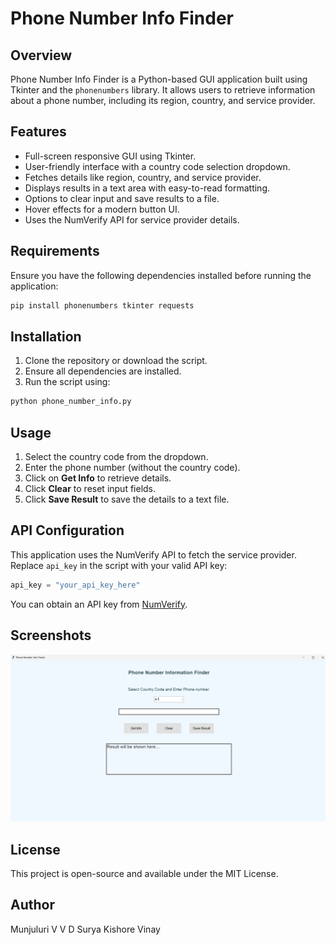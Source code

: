 # Phone Number Info Finder

## Overview
Phone Number Info Finder is a Python-based GUI application built using Tkinter and the `phonenumbers` library. It allows users to retrieve information about a phone number, including its region, country, and service provider.

## Features
- Full-screen responsive GUI using Tkinter.
- User-friendly interface with a country code selection dropdown.
- Fetches details like region, country, and service provider.
- Displays results in a text area with easy-to-read formatting.
- Options to clear input and save results to a file.
- Hover effects for a modern button UI.
- Uses the NumVerify API for service provider details.

## Requirements
Ensure you have the following dependencies installed before running the application:

```sh
pip install phonenumbers tkinter requests
```

## Installation
1. Clone the repository or download the script.
2. Ensure all dependencies are installed.
3. Run the script using:

```sh
python phone_number_info.py
```

## Usage
1. Select the country code from the dropdown.
2. Enter the phone number (without the country code).
3. Click on **Get Info** to retrieve details.
4. Click **Clear** to reset input fields.
5. Click **Save Result** to save the details to a text file.

## API Configuration
This application uses the NumVerify API to fetch the service provider. Replace `api_key` in the script with your valid API key:

```python
api_key = "your_api_key_here"
```

You can obtain an API key from [NumVerify](https://numverify.com/).

## Screenshots
![App Screenshot](number_detection.png)

## License
This project is open-source and available under the MIT License.

## Author
Munjuluri V V D Surya Kishore Vinay

